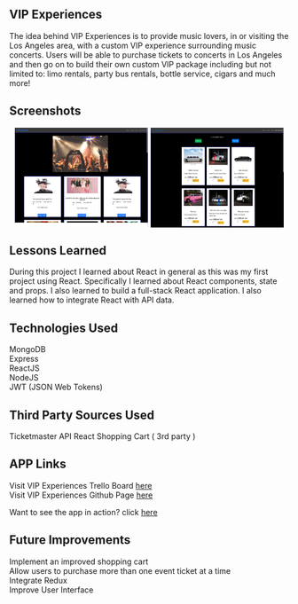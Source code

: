 ## VIP Experiences
The idea behind VIP Experiences is to provide music lovers, in or visiting the Los Angeles area, with a custom VIP experience surrounding music concerts. Users will be able to purchase tickets  to concerts in Los Angeles and then go on to build their own custom VIP package including but not limited to: limo  rentals, party bus rentals, bottle service, cigars and much more!

## Screenshots 
<div style="display:flex;justify-content:center;">
    <img src="screens/screen1.png" alt="VIP Experiences Screenshot" width="240" height="180" style="border:10;margin-right:5px" />  
    <img src="screens/screen2.png" alt="VIP Experiences Screenshot" width="240" height="180" style="border:10" />  
</div>
  
  
## Lessons Learned
During this project I learned about React in general as this was my first project using React. Specifically I learned about React components, state and props. I also learned  to build a full-stack React application. I also learned how to integrate React with API data.  
  
  
## Technologies Used
MongoDB     
Express     
ReactJS     
NodeJS      
JWT (JSON Web Tokens)    
  
## Third Party Sources Used
Ticketmaster API
React Shopping Cart ( 3rd party )  
  
## APP Links
Visit VIP Experiences Trello Board [here](https://trello.com/b/4vc6Hh5w/wdi-project-4)  
Visit VIP Experiences Github Page [here](https://trello.com/b/4vc6Hh5w/wdi-project-4)  

Want to see the app in action?  click [here](https://vipexperiences.herokuapp.com) 



## Future Improvements
Implement an improved shopping cart     
Allow users to purchase more than one event ticket at a time    
Integrate Redux    
Improve User Interface
